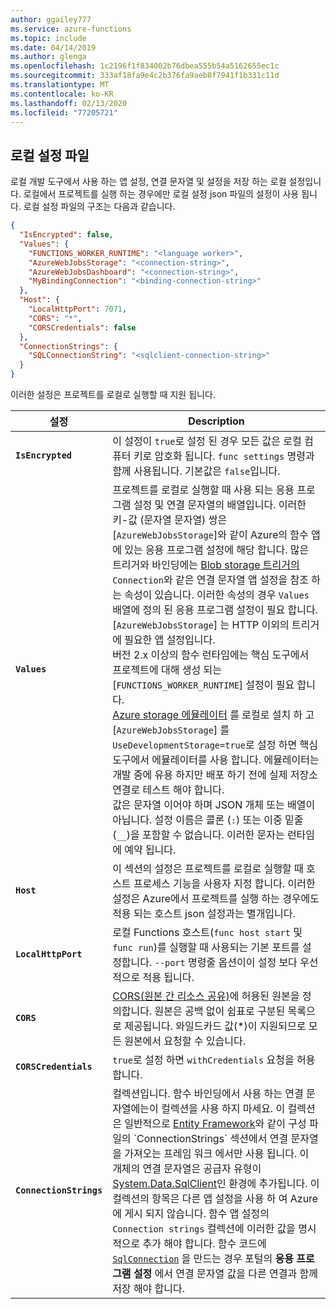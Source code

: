 ```yaml
---
author: ggailey777
ms.service: azure-functions
ms.topic: include
ms.date: 04/14/2019
ms.author: glenga
ms.openlocfilehash: 1c2196f1f834002b76dbea555b54a5162655ec1c
ms.sourcegitcommit: 333af18fa9e4c2b376fa9aeb8f7941f1b331c11d
ms.translationtype: MT
ms.contentlocale: ko-KR
ms.lasthandoff: 02/13/2020
ms.locfileid: "77205721"
---
```

## <a name="local-settings-file"></a>로컬 설정 파일

로컬 개발 도구에서 사용 하는 앱 설정, 연결 문자열 및 설정을 저장 하는 로컬 설정입니다. 로컬에서 프로젝트를 실행 하는 경우에만 로컬 설정 json 파일의 설정이 사용 됩니다. 로컬 설정 파일의 구조는 다음과 같습니다.

```json
{
  "IsEncrypted": false,
  "Values": {
    "FUNCTIONS_WORKER_RUNTIME": "<language worker>",
    "AzureWebJobsStorage": "<connection-string>",
    "AzureWebJobsDashboard": "<connection-string>",
    "MyBindingConnection": "<binding-connection-string>"
  },
  "Host": {
    "LocalHttpPort": 7071,
    "CORS": "*",
    "CORSCredentials": false
  },
  "ConnectionStrings": {
    "SQLConnectionString": "<sqlclient-connection-string>"
  }
}
```

이러한 설정은 프로젝트를 로컬로 실행할 때 지원 됩니다.

| 설정      | Description                            |
| ------------ | -------------------------------------- |
| **`IsEncrypted`** | 이 설정이 `true`로 설정 된 경우 모든 값은 로컬 컴퓨터 키로 암호화 됩니다. `func settings` 명령과 함께 사용됩니다. 기본값은 `false`입니다. |
| **`Values`** | 프로젝트를 로컬로 실행할 때 사용 되는 응용 프로그램 설정 및 연결 문자열의 배열입니다. 이러한 키-값 (문자열 문자열) 쌍은 [`AzureWebJobsStorage`]와 같이 Azure의 함수 앱에 있는 응용 프로그램 설정에 해당 합니다. 많은 트리거와 바인딩에는 [Blob storage 트리거의](../articles/azure-functions/functions-bindings-storage-blob-trigger.md#configuration)`Connection`와 같은 연결 문자열 앱 설정을 참조 하는 속성이 있습니다. 이러한 속성의 경우 `Values` 배열에 정의 된 응용 프로그램 설정이 필요 합니다. <br/>[`AzureWebJobsStorage`] 는 HTTP 이외의 트리거에 필요한 앱 설정입니다. <br/>버전 2.x 이상의 함수 런타임에는 핵심 도구에서 프로젝트에 대해 생성 되는 [`FUNCTIONS_WORKER_RUNTIME`] 설정이 필요 합니다. <br/> [Azure storage 에뮬레이터](../articles/storage/common/storage-use-emulator.md) 를 로컬로 설치 하 고 [`AzureWebJobsStorage`] 를 `UseDevelopmentStorage=true`로 설정 하면 핵심 도구에서 에뮬레이터를 사용 합니다. 에뮬레이터는 개발 중에 유용 하지만 배포 하기 전에 실제 저장소 연결로 테스트 해야 합니다.<br/> 값은 문자열 이어야 하며 JSON 개체 또는 배열이 아닙니다. 설정 이름은 콜론 (`:`) 또는 이중 밑줄 (`__`)을 포함할 수 없습니다. 이러한 문자는 런타임에 예약 됩니다.  |
| **`Host`** | 이 섹션의 설정은 프로젝트를 로컬로 실행할 때 호스트 프로세스 기능을 사용자 지정 합니다. 이러한 설정은 Azure에서 프로젝트를 실행 하는 경우에도 적용 되는 호스트 json 설정과는 별개입니다. |
| **`LocalHttpPort`** | 로컬 Functions 호스트(`func host start` 및 `func run`)를 실행할 때 사용되는 기본 포트를 설정합니다. `--port` 명령줄 옵션이이 설정 보다 우선적으로 적용 됩니다. |
| **`CORS`** | [CORS(원본 간 리소스 공유)](https://en.wikipedia.org/wiki/Cross-origin_resource_sharing)에 허용된 원본을 정의합니다. 원본은 공백 없이 쉼표로 구분된 목록으로 제공됩니다. 와일드카드 값(\*)이 지원되므로 모든 원본에서 요청할 수 있습니다. |
| **`CORSCredentials`** |  `true`로 설정 하면 `withCredentials` 요청을 허용 합니다. |
| **`ConnectionStrings`** | 컬렉션입니다. 함수 바인딩에서 사용 하는 연결 문자열에는이 컬렉션을 사용 하지 마세요. 이 컬렉션은 일반적으로 [Entity Framework](https://msdn.microsoft.com/library/aa937723(v=vs.113).aspx)와 같이 구성 파일의 `ConnectionStrings` 섹션에서 연결 문자열을 가져오는 프레임 워크 에서만 사용 됩니다. 이 개체의 연결 문자열은 공급자 유형이 [System.Data.SqlClient](https://msdn.microsoft.com/library/system.data.sqlclient(v=vs.110).aspx)인 환경에 추가됩니다. 이 컬렉션의 항목은 다른 앱 설정을 사용 하 여 Azure에 게시 되지 않습니다. 함수 앱 설정의 `Connection strings` 컬렉션에 이러한 값을 명시적으로 추가 해야 합니다. 함수 코드에 [`SqlConnection`](https://msdn.microsoft.com/library/system.data.sqlclient.sqlconnection(v=vs.110).aspx) 을 만드는 경우 포털의 **응용 프로그램 설정** 에서 연결 문자열 값을 다른 연결과 함께 저장 해야 합니다. |

[AzureWebJobsStorage]: ../articles/azure-functions/functions-app-settings.md#azurewebjobsstorage

